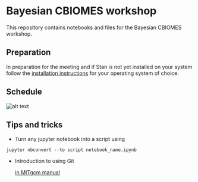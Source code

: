 # Bayesian CBIOMES workshop

This repository contains notebooks and files for the Bayesian CBIOMES workshop.

## Preparation

In preparation for the meeting and if Stan is not yet installed on your system follow the [installation instructions](installation/) for your operating system of choice.

## Schedule

![alt text](https://github.com/jpmattern/bayesian_cbiomes/blob/master/schedule.png)

## Tips and tricks

 * Turn any jupyter notebook into a script using
 ```
 jupyter nbconvert --to script notebook_name.ipynb
 ```

 * Introduction to using Git 
 
   [ in MITgcm manual](https://mitgcm.readthedocs.io/en/latest/contributing/contributing.html#detailed-guide-for-those-less-familiar-with-git-and-github)

